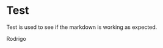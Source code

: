 # Test







Test is used to see if the markdown is working as expected.

Rodrigo































































































































































































































































































































































































































































































































        































































































































































































































































        































































































































        































































    